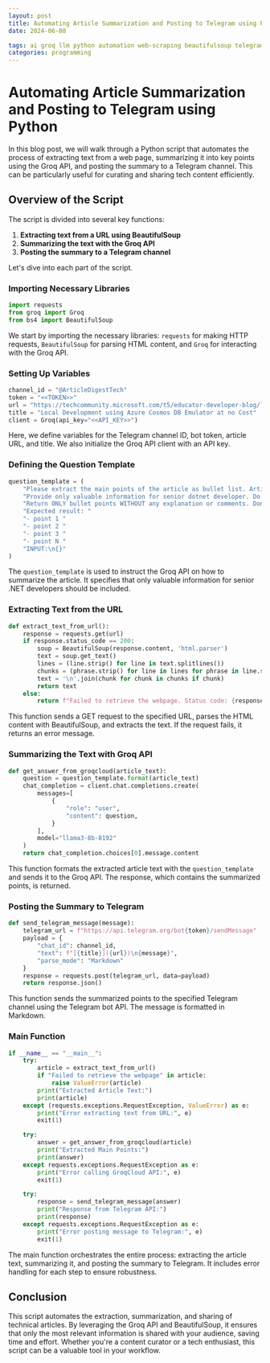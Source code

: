 ```yaml
---
layout: post
title: Automating Article Summarization and Posting to Telegram using Python
date: 2024-06-08

tags: ai groq llm python automation web-scraping beautifulsoup telegram-bot api-integration tech-content-curation
categories: programming
---
```


# Automating Article Summarization and Posting to Telegram using Python

In this blog post, we will walk through a Python script that automates the process of extracting text from a web page, summarizing it into key points using the Groq API, and posting the summary to a Telegram channel. This can be particularly useful for curating and sharing tech content efficiently.

## Overview of the Script

The script is divided into several key functions:

1. **Extracting text from a URL using BeautifulSoup**
2. **Summarizing the text with the Groq API**
3. **Posting the summary to a Telegram channel**

Let's dive into each part of the script.

### Importing Necessary Libraries

```python
import requests
from groq import Groq
from bs4 import BeautifulSoup
```

We start by importing the necessary libraries: `requests` for making HTTP requests, `BeautifulSoup` for parsing HTML content, and `Groq` for interacting with the Groq API.

### Setting Up Variables

```python
channel_id = "@ArticleDigestTech"
token = "<<TOKEN>>"
url = "https://techcommunity.microsoft.com/t5/educator-developer-blog/local-development-using-azure-cosmos-db-emulator-at-no-cost/ba-p/4153822"
title = "Local Development using Azure Cosmos DB Emulator at no Cost"
client = Groq(api_key="<<API_KEY>>")
```

Here, we define variables for the Telegram channel ID, bot token, article URL, and title. We also initialize the Groq API client with an API key.

### Defining the Question Template

```python
question_template = (
    "Please extract the main points of the article as bullet list. Article is an extraction from html page as a text. "
    "Provide only valuable information for senior dotnet developer. Do not add any non-valuable information from software development perspective. "
    "Return ONLY bullet points WITHOUT any explanation or comments. Don't be verbose. "
    "Expected result: "
    "- point 1 "
    "- point 2 "
    "- point 3 "
    "- point N "
    "INPUT:\n{}"
)
```

The `question_template` is used to instruct the Groq API on how to summarize the article. It specifies that only valuable information for senior .NET developers should be included.

### Extracting Text from the URL

```python
def extract_text_from_url():
    response = requests.get(url)
    if response.status_code == 200:
        soup = BeautifulSoup(response.content, 'html.parser')
        text = soup.get_text()
        lines = (line.strip() for line in text.splitlines())
        chunks = (phrase.strip() for line in lines for phrase in line.split("  "))
        text = '\n'.join(chunk for chunk in chunks if chunk)
        return text
    else:
        return f"Failed to retrieve the webpage. Status code: {response.status_code}"
```

This function sends a GET request to the specified URL, parses the HTML content with BeautifulSoup, and extracts the text. If the request fails, it returns an error message.

### Summarizing the Text with Groq API

```python
def get_answer_from_groqcloud(article_text):
    question = question_template.format(article_text)
    chat_completion = client.chat.completions.create(
        messages=[
            {
                "role": "user",
                "content": question,
            }
        ],
        model="llama3-8b-8192"
    )
    return chat_completion.choices[0].message.content
```

This function formats the extracted article text with the `question_template` and sends it to the Groq API. The response, which contains the summarized points, is returned.

### Posting the Summary to Telegram

```python
def send_telegram_message(message):
    telegram_url = f"https://api.telegram.org/bot{token}/sendMessage"
    payload = {
        "chat_id": channel_id,
        "text": f"[{title}]({url})\n{message}",
        "parse_mode": "Markdown"
    }
    response = requests.post(telegram_url, data=payload)
    return response.json()
```

This function sends the summarized points to the specified Telegram channel using the Telegram bot API. The message is formatted in Markdown.

### Main Function

```python
if __name__ == "__main__":
    try:
        article = extract_text_from_url()
        if "Failed to retrieve the webpage" in article:
            raise ValueError(article)
        print("Extracted Article Text:")
        print(article)
    except (requests.exceptions.RequestException, ValueError) as e:
        print("Error extracting text from URL:", e)
        exit(1)

    try:
        answer = get_answer_from_groqcloud(article)
        print("Extracted Main Points:")
        print(answer)
    except requests.exceptions.RequestException as e:
        print("Error calling GroqCloud API:", e)
        exit(1)

    try:
        response = send_telegram_message(answer)
        print("Response from Telegram API:")
        print(response)
    except requests.exceptions.RequestException as e:
        print("Error posting message to Telegram:", e)
        exit(1)
```

The main function orchestrates the entire process: extracting the article text, summarizing it, and posting the summary to Telegram. It includes error handling for each step to ensure robustness.

## Conclusion

This script automates the extraction, summarization, and sharing of technical articles. By leveraging the Groq API and BeautifulSoup, it ensures that only the most relevant information is shared with your audience, saving time and effort. Whether you're a content curator or a tech enthusiast, this script can be a valuable tool in your workflow.
